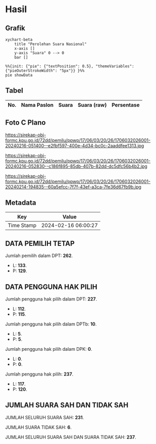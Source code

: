 # Hasil

## Grafik

```mermaid
xychart-beta
    title "Perolehan Suara Nasional"
    x-axis []
    y-axis "Suara" 0 --> 0
    bar []
```

```mermaid
%%{init: {"pie": {"textPosition": 0.5}, "themeVariables": {"pieOuterStrokeWidth": "5px"}} }%%
pie showData
```

## Tabel

| No. | Nama Paslon | Suara | Suara (raw) | Persentase |
|:--- |:----------- | -----:| -----------:| ----------:|


[p-1]: https://github.com/gigit-pemilu/pemilu-2024/blob/main/pilpres/hitung-suara/sub/17-bengkulu/sub/06-muko-muko/sub/03-teras-terunjam/sub/2026-karang-jaya/sub/001-tps/sub/paslon-1.txt
[p-2]: https://github.com/gigit-pemilu/pemilu-2024/blob/main/pilpres/hitung-suara/sub/17-bengkulu/sub/06-muko-muko/sub/03-teras-terunjam/sub/2026-karang-jaya/sub/001-tps/sub/paslon-2.txt
[p-3]: https://github.com/gigit-pemilu/pemilu-2024/blob/main/pilpres/hitung-suara/sub/17-bengkulu/sub/06-muko-muko/sub/03-teras-terunjam/sub/2026-karang-jaya/sub/001-tps/sub/paslon-3.txt

## Foto C Plano

https://sirekap-obj-formc.kpu.go.id/72dd/pemilu/ppwp/17/06/03/20/26/1706032026001-20240216-051400--e2fbf597-400e-4d34-bc0c-2aaddfee1313.jpg

https://sirekap-obj-formc.kpu.go.id/72dd/pemilu/ppwp/17/06/03/20/26/1706032026001-20240216-052830--c186f895-85db-407b-82dd-dc5dfc56b4b2.jpg

https://sirekap-obj-formc.kpu.go.id/72dd/pemilu/ppwp/17/06/03/20/26/1706032026001-20240214-194835--60a5efcc-7f7f-43ef-a3ca-7fe36d67fb9b.jpg


## Metadata

| Key        | Value               |
| ---------- | ------------------- |
| Time Stamp | 2024-02-16 06:00:27 |


## DATA PEMILIH TETAP

Jumlah pemilih dalam DPT: **262**.
 * L: **133**.
 * P: **129**.

## DATA PENGGUNA HAK PILIH

Jumlah pengguna hak pilih dalam DPT: **227**.
 * L: **112**.
 * P: **115**.

Jumlah pengguna hak pilih dalam DPTb: **10**.
 * L: **5**.
 * P: **5**.

Jumlah pengguna hak pilih dalam DPK: **0**.
 * L: **0**.
 * P: **0**.

Jumlah pengguna hak pilih: **237**.
 * L: **117**.
 * P: **120**.

## JUMLAH SUARA SAH DAN TIDAK SAH

JUMLAH SELURUH SUARA SAH: **231**.

JUMLAH SUARA TIDAK SAH: **6**.

JUMLAH SELURUH SUARA SAH DAN SUARA TIDAK SAH: **237**.



